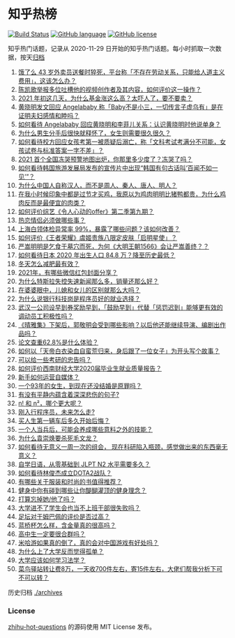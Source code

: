 # 知乎热榜
[![Build Status](https://github.com/ToWeLong/zhihu-hot-questions/workflows/CI/badge.svg)](https://github.com/ToWeLong/zhihu-hot-questions/actions)
[![GitHub language](https://img.shields.io/badge/language-golang-orange.svg)](https://golang.org/)
[![GitHub license](https://img.shields.io/github/license/ToWeLong/zhihu-hot-questions)](https://github.com/ToWeLong/zhihu-hot-questions/blob/main/LICENSE)

知乎热门话题，记录从 2020-11-29 日开始的知乎热门话题。每小时抓取一次数据，按天[归档](./archives)

<!-- BEGIN -->

1. [饿了么 43 岁外卖员送餐时猝死，平台称「不存在劳动关系，只能给人道主义费用」，这该怎么办？](https://www.zhihu.com/question/438129586)
1. [陈凯歌举报多位吐槽他的视频创作者及其内容，如何评价这一操作？](https://www.zhihu.com/question/438068928)
1. [2021 年初这几天，为什么基金涨这么高？太吓人了，要不要卖？](https://www.zhihu.com/question/437808776)
1. [黄晓明发文回应 Angelababy 称「Baby不是小三，一切传言子虚乌有」是在证明夫妇感情和睦吗？](https://www.zhihu.com/question/438160857)
1. [如何看待 Angelababy 回应黄晓明和李菲儿关系：认识黄晓明时他说单身？](https://www.zhihu.com/question/438158348)
1. [为什么男生分手后很快就释怀了，女生则需要很久很久？](https://www.zhihu.com/question/432503865)
1. [如何看待校方回应女孩考第一被质疑后溺亡，称「文科考试考满分不可能，女孩试卷与标准答案一字不差」？](https://www.zhihu.com/question/438110849)
1. [2021 首个全国冻哭预警地图出炉，你那里多少度了？冻哭了吗？](https://www.zhihu.com/question/438090876)
1. [如何看待韩国旅游发展局发布的宣传片中出现“韩国有句古话叫‘百闻不如一见’”？](https://www.zhihu.com/question/438097791)
1. [为什么中国人自称汉人，而不是周人、秦人、唐人、明人？](https://www.zhihu.com/question/315606998)
1. [在我小时候印象中都是过节才买鸡，我原以为鸡肉明明比猪鸭都贵，为什么鸡肉反而是最便宜的肉类？](https://www.zhihu.com/question/436623362)
1. [如何评价综艺《令人心动的offer》第二季第九期？](https://www.zhihu.com/question/438163855)
1. [热恋情侣必须做哪些事？](https://www.zhihu.com/question/427279607)
1. [上海白领体检异常率 99%，暴露了哪些问题？该如何改善？](https://www.zhihu.com/question/438092610)
1. [如何评价《王者荣耀》虞姬贵族八限定皮肤「启明星使」？](https://www.zhihu.com/question/438165641)
1. [严嵩明明是乞食于墓穴而死，为何《大明王朝1566》会让严嵩善终？？](https://www.zhihu.com/question/436448306)
1. [如何看待日本 2020 年出生人口 84.8 万？降至历史最低？](https://www.zhihu.com/question/437046716)
1. [冬天怎么减肥最有效？](https://www.zhihu.com/question/362649673)
1. [2021年，有哪些微信红包封面分享？](https://www.zhihu.com/question/436417512)
1. [为什么特斯拉失控失速新闻那么多，销量还那么好？](https://www.zhihu.com/question/435816291)
1. [在婆婆眼中，儿媳和女儿的区别就那么大吗？](https://www.zhihu.com/question/322283518)
1. [为什么说银行科技岗是程序员好的就业选择？](https://www.zhihu.com/question/380468704)
1. [武汉一公司设早到券奖励早到，「鼓励早到」代替「惩罚迟到」能够更有效的调动员工积极性吗？](https://www.zhihu.com/question/437781720)
1. [《晴雅集》下架后，郭敬明会受到哪些影响？以后他还能继续导演、编剧出作品吗？](https://www.zhihu.com/question/438100870)
1. [论文查重62.8%是什么体验？](https://www.zhihu.com/question/388191520)
1. [如何以「天帝白衣染血自蛮荒归来，身后跟了一位女子」为开头写个故事？](https://www.zhihu.com/question/432799073)
1. [可以给一些考研的忠告吗？](https://www.zhihu.com/question/368896228)
1. [如何评价西南财经大学2020届毕业生就业质量报告？](https://www.zhihu.com/question/437422218)
1. [新手如何运营自媒体？](https://www.zhihu.com/question/323404884)
1. [一个93年的女生，到现在还没结婚是原罪吗？](https://www.zhihu.com/question/437225420)
1. [有没有平静内蕴含着深深悲伤的句子?](https://www.zhihu.com/question/436742851)
1. [n! 和 n²，哪个更大呢？](https://www.zhihu.com/question/436901844)
1. [刚入行程序员，未来怎么走?](https://www.zhihu.com/question/433949922)
1. [买人生第一辆车后多久开始后悔？](https://www.zhihu.com/question/354985985)
1. [一个人当兵后，可能会养成哪些意料之外的技能？](https://www.zhihu.com/question/438085963)
1. [为什么袁崇焕要杀死毛文龙？](https://www.zhihu.com/question/437862986)
1. [如何看待无意义一周一次的组会， 现在科研陷入瓶颈，感觉做出来的东西毫无意义？](https://www.zhihu.com/question/436877389)
1. [自学日语，从零基础到 JLPT N2 水平需要多久？](https://www.zhihu.com/question/19793912)
1. [如何看待林俊杰成立DOTA2战队？](https://www.zhihu.com/question/437600516)
1. [有哪些关于服装和时尚的书值得推荐？](https://www.zhihu.com/question/22427299)
1. [健身中你有碰到哪些让你醍醐灌顶的健身理念？](https://www.zhihu.com/question/436057757)
1. [打算忘掉她/他了吗？](https://www.zhihu.com/question/430724751)
1. [大学进不了学生会也当不上班干部很失败吗？](https://www.zhihu.com/question/299960912)
1. [足坛对于姆巴佩的评价是否过高？](https://www.zhihu.com/question/305968056)
1. [蓝桥杯怎么样，含金量真的很高吗？](https://www.zhihu.com/question/389635269)
1. [高中生一定要很合群吗？](https://www.zhihu.com/question/431537724)
1. [米哈游如果真的倒了，真的会对中国游戏有好处吗？](https://www.zhihu.com/question/435790584)
1. [为什么上了大学反而觉得孤单？](https://www.zhihu.com/question/435851092)
1. [大学应该如何学习法学？](https://www.zhihu.com/question/21252352)
1. [菜鸟驿站转让费8万，一天收700件左右，寄15件左右，大佬们帮我分析下可不可以转？](https://www.zhihu.com/question/435352953)

<!-- END -->

历史归档 [./archives](./archives)


### License
[zhihu-hot-questions](https://github.com/towelong/zhihu-hot-questions) 的源码使用 MIT License 发布。
